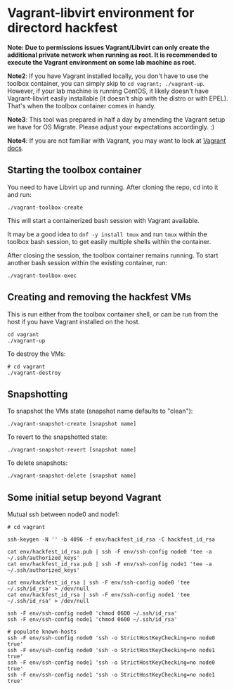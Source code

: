 Vagrant-libvirt environment for directord hackfest
==================================================

**Note: Due to permissions issues Vagrant/Libvirt can only create the
additional private network when running as root. It is recommended to
execute the Vagrant environment on some lab machine as root.**

**Note2**: If you have Vagrant installed locally, you don't have to use
the toolbox container, you can simply skip to `cd vagrant;
./vagrant-up`. However, if your lab machine is running CentOS, it
likely doesn't have Vagrant-libvirt easily installable (it doesn't
ship with the distro or with EPEL). That's when the toolbox container
comes in handy.

**Note3**: This tool was prepared in half a day by amending the Vagrant
setup we have for OS Migrate. Please adjust your expectations
accordingly. :)

**Note4**: If you are not familiar with Vagrant, you may want to look at
[Vagrant docs](https://www.vagrantup.com/docs/cli).

Starting the toolbox container
------------------------------

You need to have Libvirt up and running. After cloning the repo, cd
into it and run:

```
./vagrant-toolbox-create
```

This will start a containerized bash session with Vagrant
available.

It may be a good idea to `dnf -y install tmux` and run `tmux` within
the toolbox bash session, to get easily multiple shells within the
container.

After closing the session, the toolbox container remains running. To
start another bash session within the existing container, run:

```
./vagrant-toolbox-exec
```

Creating and removing the hackfest VMs
--------------------------------------

This is run either from the toolbox container shell, or can be run
from the host if you have Vagrant installed on the host.

```
cd vagrant
./vagrant-up
```

To destroy the VMs:

```
# cd vagrant
./vagrant-destroy
```

Snapshotting
------------

To snapshot the VMs state (snapshot name defaults to "clean"):

```
./vagrant-snapshot-create [snapshot name]
```

To revert to the snapshotted state:

```
./vagrant-snapshot-revert [snapshot name]
```

To delete snapshots:

```
./vagrant-snapshot-delete [snapshot name]
```

Some initial setup beyond Vagrant
---------------------------------

Mutual ssh between node0 and node1:

```
# cd vagrant

ssh-keygen -N '' -b 4096 -f env/hackfest_id_rsa -C hackfest_id_rsa

cat env/hackfest_id_rsa.pub | ssh -F env/ssh-config node0 'tee -a ~/.ssh/authorized_keys'
cat env/hackfest_id_rsa.pub | ssh -F env/ssh-config node1 'tee -a ~/.ssh/authorized_keys'

cat env/hackfest_id_rsa | ssh -F env/ssh-config node0 'tee ~/.ssh/id_rsa' > /dev/null
cat env/hackfest_id_rsa | ssh -F env/ssh-config node1 'tee ~/.ssh/id_rsa' > /dev/null

ssh -F env/ssh-config node0 'chmod 0600 ~/.ssh/id_rsa'
ssh -F env/ssh-config node1 'chmod 0600 ~/.ssh/id_rsa'

# populate known-hosts
ssh -F env/ssh-config node0 'ssh -o StrictHostKeyChecking=no node0 true'
ssh -F env/ssh-config node0 'ssh -o StrictHostKeyChecking=no node1 true'
ssh -F env/ssh-config node1 'ssh -o StrictHostKeyChecking=no node0 true'
ssh -F env/ssh-config node1 'ssh -o StrictHostKeyChecking=no node1 true'
```

